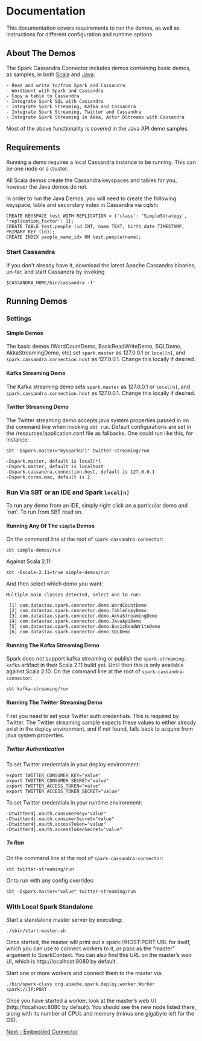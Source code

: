# Documentation
This documentation covers requirements to run the demos, as well as instructions for different configuration and runtime options.

## About The Demos
The Spark Cassandra Connector includes demos containing basic demos, as samples, in both 
[Scala](https://github.com/datastax/spark-cassandra-connector/tree/master/spark-cassandra-connector-demos/src/main/scala/com/datastax/spark/connector/demo) 
and [Java](https://github.com/datastax/spark-cassandra-connector/tree/master/spark-cassandra-connector-demos/src/main/java/com/datastax/spark/connector/demo).
 
    - Read and write to/from Spark and Cassandra
    - WordCount with Spark and Cassandra
    - Copy a table to Cassandra
    - Integrate Spark SQL with Cassandra
    - Integrate Spark Streaming, Kafka and Cassandra 
    - Integrate Spark Streaming, Twitter and Cassandra
    - Integrate Spark Streaming in Akka, Actor DStreams with Cassandra

Most of the above functionality is covered in the Java API demo samples.

## Requirements
Running a demo requires a local Cassandra instance to be running. This can be one node or a cluster.

All Scala demos create the Cassandra keyspaces and tables for you, however the Java demos do not.
 
In order to run the Java Demos, you will need to create the following keyspace, table and secondary index in Cassandra via cqlsh:

    CREATE KEYSPACE test WITH REPLICATION = {'class': 'SimpleStrategy', 'replication_factor': 1};     
    CREATE TABLE test.people (id INT, name TEXT, birth_date TIMESTAMP, PRIMARY KEY (id));
    CREATE INDEX people_name_idx ON test.people(name);
 
### Start Cassandra
If you don't already have it, download the latest Apache Cassandra binaries, un-tar, and start Cassandra by invoking
    
    $CASSANDRA_HOME/bin/cassandra -f'

## Running Demos
    
### Settings
#### Simple Demos
The basic demos (WordCountDemo, BasicReadWriteDemo, SQLDemo, AkkaStreamingDemo, etc) set
`spark.master` as 127.0.0.1 or `local[n]`, and `spark.cassandra.connection.host` as 127.0.0.1. Change this locally if desired.
    
#### Kafka Streaming Demo
The Kafka streaming demo sets `spark.master` as 127.0.0.1 or `local[n]`, and `spark.cassandra.connection.host` as 127.0.0.1. Change this locally if desired.

#### Twitter Streaming Demo
The Twitter streaming demo accepts java system properties passed in on the command line when invoking `sbt run`. 
Default configurations are set in the /resources/application.conf file as fallbacks. 
One could run like this, for instance:

    sbt -Dspark.master="mySparkUri" twitter-streaming/run
    
    -Dspark.master, default is local[*]
    -Dspark.master, default is localhost
    -Dspark.cassandra.connection.host, default is 127.0.0.1
    -Dspark.cores.max, default is 2 
 
### Run Via SBT or an IDE and Spark `local[n]`
To run any demo from an IDE, simply right click on a particular demo and 'run'.
To run from SBT read on.

#### Running Any Of The `simple` Demos
On the command line at the root of `spark-cassandra-connector`:
    
    sbt simple-demos/run

Against Scala 2.11:

    sbt -Dscala-2.11=true simple-demos/run
    
And then select which demo you want:
    
    Multiple main classes detected, select one to run:
    
     [1] com.datastax.spark.connector.demo.WordCountDemo
     [2] com.datastax.spark.connector.demo.TableCopyDemo
     [3] com.datastax.spark.connector.demo.AkkaStreamingDemo
     [4] com.datastax.spark.connector.demo.JavaApiDemo
     [5] com.datastax.spark.connector.demo.BasicReadWriteDemo
     [6] com.datastax.spark.connector.demo.SQLDemo
 
#### Running The Kafka Streaming Demo
Spark does not support kafka streaming or publish the `spark-streaming-kafka`
artifact in their Scala 2.11 build yet. Until then this is only available against Scala 2.10.
On the command line at the root of `spark-cassandra-connector`:

    sbt kafka-streaming/run

#### Running The Twitter Streaming Demo
First you need to set your Twitter auth credentials. This is required by Twitter.
The Twitter streaming sample expects these values to either already exist in the 
deploy environment, and if not found, falls back to acquire from java system properties.

##### Twitter Authentication
To set Twitter credentials in your deploy environment:

    export TWITTER_CONSUMER_KEY="value"
    export TWITTER_CONSUMER_SECRET="value"
    export TWITTER_ACCESS_TOKEN="value"
    export TWITTER_ACCESS_TOKEN_SECRET="value"
 
To set Twitter credentials in your runtime environment:

    -Dtwitter4j.oauth.consumerKey="value"
    -Dtwitter4j.oauth.consumerSecret="value"
    -Dtwitter4j.oauth.accessToken="value"
    -Dtwitter4j.oauth.accessTokenSecret="value"

##### To Run
On the command line at the root of `spark-cassandra-connector`:

    sbt twitter-streaming/run
        
Or to run with any config overrides:

    sbt -Dspark.master="value" twitter-streaming/run
  

### With Local Spark Standalone  
Start a standalone master server by executing:

    ./sbin/start-master.sh
   
Once started, the master will print out a spark://HOST:PORT URL for itself, which you can use to connect workers
to it, or pass as the “master” argument to SparkContext. You can also find this URL on the master’s web UI,
which is http://localhost:8080 by default.

Start one or more workers and connect them to the master via:
    
    ./bin/spark-class org.apache.spark.deploy.worker.Worker spark://IP:PORT
     
Once you have started a worker, look at the master’s web UI (http://localhost:8080 by default).
You should see the new node listed there, along with its number of CPUs and memory (minus one gigabyte left for the OS).
 
[Next - Embedded Connector](10_embedded.md)
